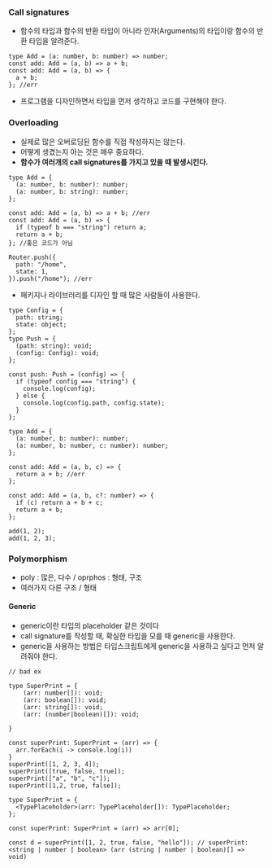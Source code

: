 ### Call signatures

- 함수의 타입과 함수의 반환 타입이 아니라 인자(Arguments)의 타입이랑 함수의 반환 타입을 알려준다.

```tsx
type Add = (a: number, b: number) => number;
const add: Add = (a, b) => a + b;
const add: Add = (a, b) => {
  a + b;
}; //err
```

- 프로그램을 디자인하면서 타입을 먼저 생각하고 코드를 구현해야 한다.

### Overloading

- 실제로 많은 오버로딩된 함수를 직접 작성하지는 않는다.
- 어떻게 생겼는지 아는 것은 매우 중요하다.
- **함수가 여러개의 call signatures를 가지고 있을 때 발생시킨다.**

```tsx
type Add = {
  (a: number, b: number): number;
  (a: number, b: string): number;
};

const add: Add = (a, b) => a + b; //err
const add: Add = (a, b) => {
  if (typeof b === "string") return a;
  return a + b;
}; //좋은 코드가 아님
```

```tsx
Router.push({
  path: "/home",
  state: 1,
}).push("/home"); //err
```

- 패키지나 라이브러리를 디자인 할 때 많은 사람들이 사용한다.

```tsx
type Config = {
  path: string;
  state: object;
};
type Push = {
  (path: string): void;
  (config: Config): void;
};

const push: Push = (config) => {
  if (typeof config === "string") {
    console.log(config);
  } else {
    console.log(config.path, config.state);
  }
};
```

```tsx
type Add = {
  (a: number, b: number): number;
  (a: number, b: number, c: number): number;
};

const add: Add = (a, b, c) => {
  return a + b; //err
};

const add: Add = (a, b, c?: number) => {
  if (c) return a + b + c;
  return a + b;
};

add(1, 2);
add(1, 2, 3);
```

### Polymorphism

- poly : 많은, 다수 / oprphos : 형태, 구조
- 여러가지 다른 구조 / 형태

#### Generic

- generic이란 타입의 placeholder 같은 것이다
- call signature를 작성할 때, 확실한 타입을 모를 때 generic을 사용한다.
- generic을 사용하는 방법은 타입스크립트에게 generic을 사용하고 싶다고 먼저 알려줘야 한다.

```tsx
// bad ex

type SuperPrint = {
    (arr: number[]): void;
    (arr: boolean[]): void;
    (arr: string[]): void;
    (arr: (number|boolean)[]): void;

}

const superPrint: SuperPrint = (arr) => {
  arr.forEach(i -> console.log(i))
}
superPrint([1, 2, 3, 4]);
superPrint([true, false, true]);
superPrint(["a", "b", "c"]);
superPrint([1,2, true, false]);
```

```tsx
type SuperPrint = {
  <TypePlaceholder>(arr: TypePlaceholder[]): TypePlaceholder;
};

const superPrint: SuperPrint = (arr) => arr[0];

const d = superPrint([1, 2, true, false, "hello"]); // superPrint: <string | number | boolean> (arr (string | number | boolean)[] => void)
```
